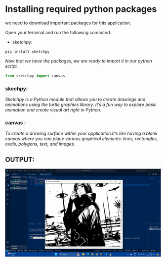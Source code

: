# Installing required python packages
we need to download important packages for this application.

Open your terminal and run the following command.
- sketchpy:
```terminal
pip install sketchpy
```
*Now that we have the packages, we are ready to import it in our python script.*
```py
from sketchpy import canvas
```
### skechpy:
*Sketchpy is a Python module that allows you to create drawings and animations using the turtle graphics library. It’s a fun way to explore basic animation and create visual art right in Python.*

### canvas : 
*To create a drawing surface within your application.It’s like having a blank canvas where you can place various graphical elements: lines, rectangles, ovals, polygons, text, and images.*

## OUTPUT:
![image desc](./sketch.png)

